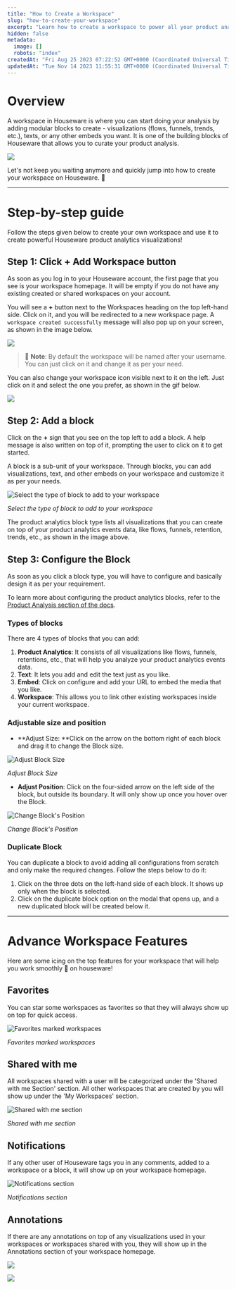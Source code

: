 ```yaml
---
title: "How to Create a Workspace"
slug: "how-to-create-your-workspace"
excerpt: "Learn how to create a workspace to power all your product analytics visualizations"
hidden: false
metadata: 
  image: []
  robots: "index"
createdAt: "Fri Aug 25 2023 07:22:52 GMT+0000 (Coordinated Universal Time)"
updatedAt: "Tue Nov 14 2023 11:55:31 GMT+0000 (Coordinated Universal Time)"
---
```

# Overview

A workspace in Houseware is where you can start doing your analysis by adding modular blocks to create - visualizations (flows, funnels, trends, etc.), texts, or any other embeds you want. It is one of the building blocks of Houseware that allows you to curate your product analysis.

![](https://files.readme.io/687356a-image_16.png)


Let's not keep you waiting anymore and quickly jump into how to create your workspace on Houseware. 🤩

***

# Step-by-step guide

Follow the steps given below to create your own workspace and use it to create powerful Houseware product analytics visualizations!

## Step 1: Click + Add Workspace button

As soon as you log in to your Houseware account, the first page that you see is your workspace homepage. It will be empty if you do not have any existing created or shared workspaces on your account. 

You will see a **+** button next to the Workspaces heading on the top left-hand side. Click on it, and you will be redirected to a new workspace page. A `workspace created successfully` message will also pop up on your screen, as shown in the image below.

![](https://files.readme.io/d6d7072-Screenshot_2023-08-25_at_1.19.01_PM.png)


> 👀 **Note**: By default the workspace will be named after your username. You can just click on it and change it as per your need.

You can also change your workspace icon visible next to it on the left. Just click on it and select the one you prefer, as shown in the gif below.

![](https://files.readme.io/1e1fa1f-change_ws_icon.gif)


## Step 2: Add a block

Click on the **+** sign that you see on the top left to add a block. A help message is also written on top of it, prompting the user to click on it to get started.

A block is a sub-unit of your workspace. Through blocks, you can add visualizations, text, and other embeds on your workspace and customize it as per your needs.

![Select the type of block to add to your workspace](https://files.readme.io/2bc678f-Screenshot_2023-08-25_at_1.26.39_PM.png)

*Select the type of block to add to your workspace*


The product analytics block type lists all visualizations that you can create on top of your product analytics events data, like flows, funnels, retention, trends, etc., as shown in the image above. 

## Step 3: Configure the Block

As soon as you click a block type, you will have to configure and basically design it as per your requirement. 

To learn more about configuring the product analytics blocks, refer to the [Product Analysis section of the docs](https://ayerajath.github.io/houseware-docs-export/docs/funnels).

### Types of blocks

There are 4 types of blocks that you can add:

1. **Product Analytics**: It consists of all visualizations like flows, funnels, retentions, etc., that will help you analyze your product analytics events data.
2. **Text**: It lets you add and edit the text just as you like.
3. **Embed**: Click on configure and add your URL to embed the media that you like.
4. **Workspace**: This allows you to link other existing workspaces inside your current workspace.

### Adjustable size and position

- **Adjust Size: **Click on the arrow on the bottom right of each block and drag it to change the Block size. 

![Adjust Block Size](https://files.readme.io/162b351-block_size_adjust.gif)

*Adjust Block Size*


- **Adjust Position**: Click on the four-sided arrow on the left side of the block, but outside its boundary. It will only show up once you hover over the Block.

![Change Block's Position](https://files.readme.io/36a95c2-block_position_adjust.gif)

*Change Block's Position*


### Duplicate Block

You can duplicate a block to avoid adding all configurations from scratch and only make the required changes. Follow the steps below to do it:

1. Click on the three dots on the left-hand side of each block. It shows up only when the block is selected.
2. Click on the duplicate block option on the modal that opens up, and a new duplicated block will be created below it.

***

# Advance Workspace Features

Here are some icing on the top features for your workspace that will help you work smoothly 🧈 on houseware!

## Favorites

You can star some workspaces as favorites so that they will always show up on top for quick access.

![Favorites marked workspaces](https://files.readme.io/1ce3b8f-Screenshot_2023-08-25_at_1.39.48_PM.png)

*Favorites marked workspaces*


## Shared with me

All workspaces shared with a user will be categorized under the 'Shared with me Section' section. All other workspaces that are created by you will show up under the 'My Workspaces' section.

![Shared with me section](https://files.readme.io/9b2897c-Screenshot_2023-09-20_at_4.51.24_PM.png)

*Shared with me section*


## Notifications

If any other user of Houseware tags you in any comments, added to a workspace or a block, it will show up on your workspace homepage.

![Notifications section](https://files.readme.io/e1780fb-Screenshot_2023-08-25_at_1.41.40_PM.png)

*Notifications section*


## Annotations

If there are any annotations on top of any visualizations used in your workspaces or workspaces shared with you, they will show up in the Annotations section of your workspace homepage.

![](https://files.readme.io/63abe2e-Screenshot_2023-08-25_at_1.45.46_PM.png)


![](https://files.readme.io/2c811b4-Screenshot_2023-08-25_at_1.39.48_PM.png)
